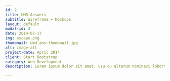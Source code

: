 ```yaml
---
id: 2
title: UMD Answers
subtitle: Wireframe + Mockups
layout: default
modal-id: 2
date: 2014-07-17
img: escape.png
thumbnail: umd_ans-thumbnail.jpg
alt: image-alt
project-date: April 2014
client: Start Bootstrap
category: Web Development
description: Lorem ipsum dolor sit amet, usu cu alterum nominavi lobortis. At duo novum diceret. Tantas apeirian vix et, usu sanctus postulant inciderint ut, populo diceret necessitatibus in vim. Cu eum dicam feugiat noluisse.

---
```

